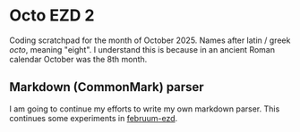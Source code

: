 
# Octo EZD 2

Coding scratchpad for the month of October 2025. Names after latin / greek _octo_, meaning "eight". I understand this is because in an ancient Roman calendar October was the 8th month.

## Markdown (CommonMark) parser

I am going to continue my efforts to write my own markdown parser. This continues some experiments in [februum-ezd](https://github.com/EagleLizard/februum-ezd/tree/main).
